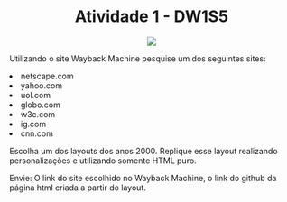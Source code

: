 <h1 align="center"> Atividade 1 - DW1S5 </h1>
<p align="center">
<img src="https://img.shields.io/static/v1?label=STATUS&message=CONCLU%C3%8DDO&color=GREEN&style=for-the-badge"/>
</p>

</head>
<body>
<p>
Utilizando o site Wayback Machine pesquise um dos seguintes sites:
<li>netscape.com</li>
<li>yahoo.com</li>
<li>uol.com</li>
<li>globo.com</li>
<li>w3c.com</li>
<li>ig.com</li>
<li>cnn.com</li>
</body>
</p>

<p>
Escolha um dos layouts dos anos 2000. Replique esse layout realizando
personalizações e utilizando somente HTML puro.
</p>
<p>
Envie: O link do site escolhido no Wayback Machine, o link do github da página html
criada a partir do layout.
</p>

